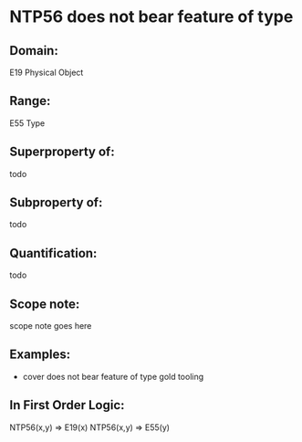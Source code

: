 # NTP56 does not bear feature of type

## Domain: 

E19 Physical Object

## Range: 

E55 Type

## Superproperty of: 

todo

## Subproperty of: 

todo

## Quantification: 

todo

## Scope note: 

scope note goes here

## Examples: 

* cover does not bear feature of type gold tooling

## In First Order Logic: 

NTP56(x,y) ⇒ E19(x)
NTP56(x,y) ⇒ E55(y)

